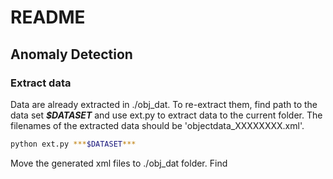 # README

## Anomaly Detection

### Extract data
Data are already extracted in ./obj_dat. To re-extract them, find path to the data set ***$DATASET*** and use ext.py to extract data to the current folder. The filenames of the extracted data should be 'objectdata_XXXXXXXX.xml'.
```bash
python ext.py ***$DATASET***
```

Move the generated xml files to ./obj_dat folder. Find 
